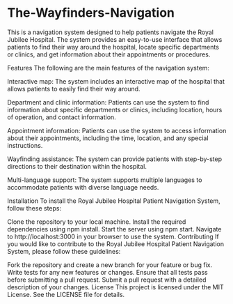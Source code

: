 # The-Wayfinders-Navigation

This is a navigation system designed to help patients navigate the Royal Jubilee Hospital. The system provides an easy-to-use interface that allows patients to find their way around the hospital, locate specific departments or clinics, and get information about their appointments or procedures.

Features
The following are the main features of the navigation system:

Interactive map: The system includes an interactive map of the hospital that allows patients to easily find their way around.

Department and clinic information: Patients can use the system to find information about specific departments or clinics, including location, hours of operation, and contact information.

Appointment information: Patients can use the system to access information about their appointments, including the time, location, and any special instructions.

Wayfinding assistance: The system can provide patients with step-by-step directions to their destination within the hospital.

Multi-language support: The system supports multiple languages to accommodate patients with diverse language needs.

Installation
To install the Royal Jubilee Hospital Patient Navigation System, follow these steps:

Clone the repository to your local machine.
Install the required dependencies using npm install.
Start the server using npm start.
Navigate to http://localhost:3000 in your browser to use the system.
Contributing
If you would like to contribute to the Royal Jubilee Hospital Patient Navigation System, please follow these guidelines:

Fork the repository and create a new branch for your feature or bug fix.
Write tests for any new features or changes.
Ensure that all tests pass before submitting a pull request.
Submit a pull request with a detailed description of your changes.
License
This project is licensed under the MIT License. See the LICENSE file for details.



